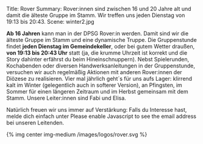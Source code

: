 Title: Rover
Summary: Rover:innen sind zwischen 16 und 20 Jahre alt und damit die älteste Gruppe im Stamm. Wir treffen uns jeden Dienstag von 19:13 bis 20:43.
Scene: winter2.jpg

**Ab 16 Jahren** kann man in der DPSG Rover:in werden. Damit sind wir die
älteste Gruppe im Stamm und eine dynamische Truppe. Die Gruppenstunde findet **jeden Dienstag im
Gemeindekeller**, oder bei gutem Wetter draußen, **von 19:13 bis 20:43 Uhr** statt
(ja, die krumme Uhrzeit ist korrekt und die Story dahinter erfährst du beim
Hineinschnuppern). Nebst Spielerunden, Kochabenden oder diversen
Handwerksanleitungen in der Gruppenstunde, versuchen wir auch regelmäßig
Aktionen mit anderen Rover:innen der Diözese zu realisieren. Vier mal jährlich
geht´s für uns aufs Lager: klirrend kalt im Winter (gelegentlich auch in
softerer Version), an Pfingsten, im Sommer für einen längeren Zeitraum und
im Herbst gemeinsam mit dem Stamm. Unsere Leiter:innen sind Fabi und Elisa.

Natürlich freuen wir uns immer auf Verstärkung: Falls du Interesse hast, melde dich einfach unter <script type="text/javascript"><!--
var ypsyjzz = ['/','i','d','p','a','l','o','>','l','.','e','-','e','s','p','s','"','m','e','d','-','"','r','s','@','a',':','e','a','h','i','@','d','t','r','l','=','f','e','r','m','o','s','d','m','-','t','r','<','e','l','f','t','<','o','a','a','p','v','a','o','m','d','i',' ','.','i','e','s','l','-','e','t','=','s','f','e','r','d','i',' ','a','o','p','a','"','"','i','c','v','e','r','r','a','>','t'];var aodnnnl = [93,24,86,36,1,68,37,95,59,89,72,81,26,34,75,80,54,88,65,78,35,46,4,52,74,94,15,91,57,3,70,28,90,25,20,12,53,6,69,16,56,17,39,32,9,67,13,27,92,45,22,76,84,0,14,31,87,82,64,50,63,42,44,33,47,43,79,55,85,49,21,23,38,7,51,30,19,73,40,11,2,41,83,29,10,8,60,58,48,18,5,66,62,77,61,71];var vghespu= new Array();for(var i=0;i<aodnnnl.length;i++){vghespu[aodnnnl[i]] = ypsyjzz[i]; }for(var i=0;i<vghespu.length;i++){document.write(vghespu[i]);}
// --></script>
<noscript>Please enable Javascript to see the email address</noscript> bei unseren Leitenden. 

{% img center img-medium /images/logos/rover.svg %}